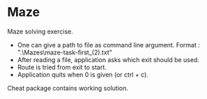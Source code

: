# Maze
Maze solving exercise.

 * One can give a path to file as command line argument. Format : ".\\Mazes\\maze-task-first_(2).txt"
 * After reading a file, application asks which exit should be used.
 * Route is tried from exit to start.
 * Application quits when 0 is given (or ctrl + c).
 
Cheat package contains working solution.
